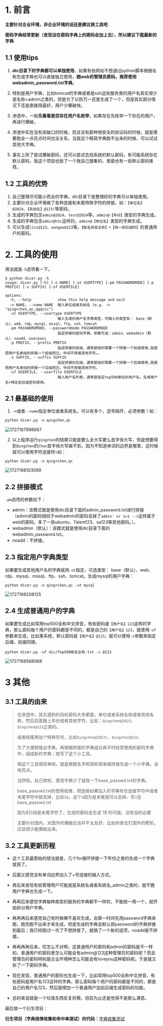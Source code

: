 # 1. 前言

**主要针对企业环境，非企业环境的话还是建议换工具吧**

**密码字典经常更新（发现没在密码字典上的密码会加上去），所以建议下载最新的字典**

## 1.1 使用tips

1. **dic目录下的字典都可以单独使用**，如果有些网站不想通过python脚本根据名称生成字典也可以直接独立使用，**跑web的管理员密码，推荐使用webadmin_password.txt字典**。

2. 特别是用户字典，比如tomcat的字典或者是ssh这些服务类的用户名其实很少是名称+admin之类的，但是为了以防万一还是生成了一个，但是其实部分情况下还是直接用最好，用户少爆破快。

3. 渗透中，一般**先看看是否存在用户名枚举**，如果存在先枚举一下存在的用户，再进行爆破。

4. 渗透中实在没有突破口的时候，而且没有那种很安全的验证码的时候，就是需要跑全一点花点时间也没关系，当我这个精简字典跑不出来的时候，可以试试其他大字典。

5. 事实上除了尝试爆破密码，还可以尝试去找系统的默认密码，有可能系统存在默认密码，我这个项目也放了一个我自己搜集的，里面也有一些默认密码推荐。

## 1.2 工具的优势

1. 自己整理尽可能小而全的字典，dic目录下是整理好的字典可以单独使用。
2. 主要针对企业环境做了各种连接和末尾特殊字符的拼接，如：`【单位名】@2024`、`【系统名】@123!`等密码。
3. 生成的字典包含`admin@2024`、`test@2024`等，`admin@【年份】`类型的字典生成。
4. 生成的字典包含`admin@h3c`这样的，`admin@【单位名】`类型的字典生成。
5. 可以生成`lisi@123`、`wangwu@123`等，`【姓名拼音全称】+【统一前后缀的】`的普通用户的密码。

# 2. 工具的使用

用法就是`-h`选项看一下。

```
$ python dicer.py -h
usage: dicer.py [-h] [-n NAME] [-ut USERTYPE] [-pm PASSWORDMODE] [-p PREFIX] [-s SUFFIX] [-uf USERFILE]

options:
  -h, --help            show this help message and exit
  -n NAME, --name NAME  输入单位或者系统名 (e.g. -n "qing+chen,qc,qqqccc")
  -ut USERTYPE, --usertype USERTYPE
                        输入生成的用户名字典类型，可输入的类型有： base（默认）、web、rdp、mysql、mssql、ftp、ssh、tomcat
  -pm PASSWORDMODE, --passwordmode PASSWORDMODE
                        指定拼接的密码字典，参数可选：admin、webadmin（默认）、noadd、userpass
  -p PREFIX, --prefix PREFIX
                        指定拼接的前缀，通常是临时需要一个拼接一个前缀使用,就是把用户名单纯的拼接一个前缀而已，中间不拼接其他字符。。
  -s SUFFIX, --suffix SUFFIX
                        指定拼接的后缀，通常是临时需要一个拼接一个后缀使用,就是把用户名单纯的拼接一个后缀而已，中间不拼接其他字符。
  -uf USERFILE, --userfile USERFILE
                        输入用户名列表，通常是指定top500类似的用户名，生成用户名+特定前后缀密码使用。
```

## 2.1 最基础的使用

1. ` -n `或者` --name `指定单位或者系统名，可以有多个，逗号隔开，必须参数！如：

``` python
python dicer.py -n qingchen,qc
```

![1727167998667](images/1727167998667.png)

2. 以上程序运行`qingchen`的结果只能是要么全大写要么首字母大写，但是想要得到`QingChen`的`Chen`首字母大写做不到，因为不知道单词的边界是哪里，这时候就可以使用字符连接符`+`如：

```
python dicer.py -n qing+chen,qc
```

![1727168103099](images/1727168103099.png)

## 2.2 拼接模式

`-pm`选项的参数如下：

+ admin：该模式就是使用dic目录下面的admin_password.txt进行拼接（admin的密码相较于webadmin的密码去掉了`admin' or 1=1 --+`这样属于web的密码，多了一些ubuntu、Talent!23、sa123等其他密码。）。
+ webadmin（默认）：该模式就是使用dic目录下面的webadmin_password.txt。
+ noadd：不拼接。


## 2.3 指定用户字典类型

如果要生成其他用户名的字典就用`-ut`指定，可选类型： base（默认）、web、rdp、mysql、mssql、ftp、ssh、tomcat。生成mysql的用户字典：

```
python dicer.py -n qing+chen,qc -ut mysql
```

![1727168208125](images/1727168208125.png)

## 2.4 生成普通用户的字典

如果要生成比如常用top500全称中文拼音，有些密码是`【用户名】123`这样的字典，那么密码每个用户的密码都是不同的，都是自己的`【用户名】123`，就使用`-uf`参数来生成，比如某系统，默认密码是`【用户名】@123`，就可以使用`-s`参数来指定后缀，前缀同理。

```
python dicer.py -uf dic/Top500姓名全称.txt -s @123
```

![1727168568068](images/1727168568068.png)

# 3 其他

## 3.1 工具的由来

> 在渗透中，其实遇到的目标密码大多都是，单位或者系统名称或者其他名称，然后后面跟上年份或者其他字符，比如：`Qingchen@2023`、`Qingchen@123`之类的。
> 
> 或者结尾再加个特殊符号，比如`Qingchen@2023!`、`Qingchen@123.`
> 
> 为了方便拼接出字典，再根据拼接的字典组合再平时经常使用的密码字典中，组成新的字典；就写了这个小工具。
> 
> 嘛这个工具很简单啦。就是根据名字和简称简单做拼接生成一个小字典。没啥亮点。
> 
> 当然啦。自己改啦，感觉字典少了就改一下base_passwd.txt的字典。
> 
> base_passwd.txt的使用规律，把连接如果加入的字典有在连接字符中或者末尾字符中就去掉，比如`1$`，这个`$`因为是末尾就可以去掉，写`1`在base_passwd.txt
> 
> 因为$已经是末尾字符了，生成的密码会生成`1$`的可能，没有加的必要
> 
> 主要针对国内，对国外的爆破应该并不太友好，比如你拿去打国外的靶机，应该很少能爆破出来。

## 3.2 工具更新历程

+ 这个工具最原始的想法就是，几个for循环拼接一下年份之类的生成一个字典就用了。

+ 后面又感觉没有单词边界加入了+号连接的输入方式。

+ 再后来发现有些管理用户可能就是系统名或者系统名_admin之类的，就干脆用户字典也生成一下。

+ 再再后来感觉字典每种类型的服务的字典都不一样的，不能统一用一个，就开始拆分用户字典。

+ 再再再后来感觉自己有时候懒不喜欢生成，会第一时间先用password字典来跑，跑完跑不出来才来生成，但是生成的字典会默认把password的字典拼接到最后；我已经跑过一次了不想拼接了。就搞了一个新的选项，noadd是不拼接。

+ 再再再再后来，哎怎么不对啊，这普通用户的密码和admin的密码是不一样的，普通用户的密码里怎么可能会有admin@123这种管理员的密码呢？而且管理员的密码特别是企业环境种怎么可能会有loveyou这种密码呢。于是就又拆了一下密码字典。

+ 现在发现，普通用户的密码也生成一下，比如常用top500全称中文拼音，有些密码是用户名123这样的字典，那么密码每个用户的密码都是不同的，都是自己的用户名123，然后就增加一个普通用户加前后缀生成密码的功能。

+ 总的来说就是一个垃圾东西反复折腾，目前为止还是觉得不是那么满意。

最后放一个衍生项目：

**衍生项目（字典规律收集和命中率测试）的代码：**[字典收集测试](https://github.com/qingchenhh/Simple-dictionary-generator/tree/main/pass_test)
